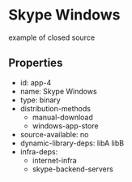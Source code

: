 # Skype Windows
example of closed source

## Properties

- id: app-4
- name: Skype Windows
- type: binary
- distribution-methods
  - manual-download
  - windows-app-store
- source-available: no
- dynamic-library-deps: libA libB
- infra-deps:
  - internet-infra
  - skype-backend-servers